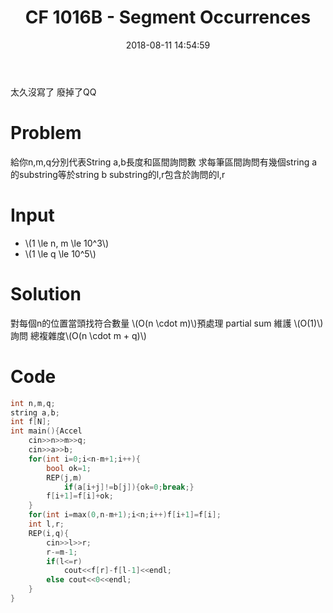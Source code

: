 ﻿---
title: CF 1016B - Segment Occurrences
tags:
  - Brute Force
categories:
  - ACM
date: 2018-08-11 14:54:59
---
太久沒寫了 廢掉了QQ
<!--more-->
# Problem
給你n,m,q分別代表String a,b長度和區間詢問數
求每筆區間詢問有幾個string a的substring等於string b
substring的l,r包含於詢問的l,r

# Input
* \\(1 \le n, m \le 10^3\\)
* \\(1 \le q \le 10^5\\)

# Solution
對每個n的位置當頭找符合數量
\\(O(n \cdot m)\\)預處理
partial sum 維護
\\(O(1)\\)詢問
總複雜度\\(O(n \cdot m + q)\\)

# Code
```cpp
int n,m,q;
string a,b;
int f[N];
int main(){Accel
    cin>>n>>m>>q;
   	cin>>a>>b;
   	for(int i=0;i<n-m+1;i++){
   		bool ok=1;
		REP(j,m)
			if(a[i+j]!=b[j]){ok=0;break;}
		f[i+1]=f[i]+ok;
	}
	for(int i=max(0,n-m+1);i<n;i++)f[i+1]=f[i];
	int l,r;
	REP(i,q){
		cin>>l>>r;
		r-=m-1;
		if(l<=r)
			cout<<f[r]-f[l-1]<<endl;
		else cout<<0<<endl;
	}
}
```
